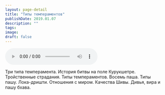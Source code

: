 ```yaml
---
layout: page-detail
title: "Типы темпераментов"
publishDate: 2019.01.07
description: ""
tags:
image:
draft: false
---
```


<audio title="2019.01.07 - Типы темпераментов.mp3" src="/upload/iblock/41b/41b7c979ca1fe235d1664241576fd682.mp3" controls=""></audio>

 Три типа темперамента. История битвы на поле Курукшетре. Тройственные страдания. Типы темпераментов. Восемь паша. Типы пашу. Лока-дришти. Отношения с миром. Качества Шивы. Дивья, вира и пашу бхава. 

  

